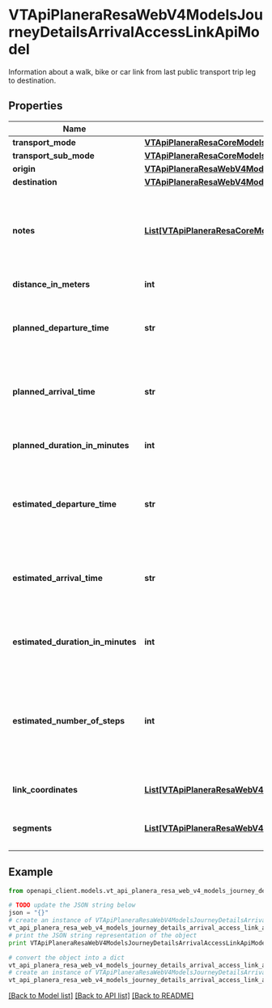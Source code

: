 # VTApiPlaneraResaWebV4ModelsJourneyDetailsArrivalAccessLinkApiModel

Information about a walk, bike or car link from last public transport trip leg to destination.

## Properties
Name | Type | Description | Notes
------------ | ------------- | ------------- | -------------
**transport_mode** | [**VTApiPlaneraResaCoreModelsTransportMode**](VTApiPlaneraResaCoreModelsTransportMode.md) |  | [optional] 
**transport_sub_mode** | [**VTApiPlaneraResaCoreModelsTransportSubMode**](VTApiPlaneraResaCoreModelsTransportSubMode.md) |  | [optional] 
**origin** | [**VTApiPlaneraResaWebV4ModelsJourneyDetailsCallApiModel**](VTApiPlaneraResaWebV4ModelsJourneyDetailsCallApiModel.md) |  | [optional] 
**destination** | [**VTApiPlaneraResaWebV4ModelsJourneyDetailsLinkEndpointApiModel**](VTApiPlaneraResaWebV4ModelsJourneyDetailsLinkEndpointApiModel.md) |  | [optional] 
**notes** | [**List[VTApiPlaneraResaCoreModelsNote]**](VTApiPlaneraResaCoreModelsNote.md) | An ordered list (most important first) of notes related to the access link. | [optional] 
**distance_in_meters** | **int** | Distance in meters. | [optional] 
**planned_departure_time** | **str** | The planned departure time in RFC 3339 format. | [optional] 
**planned_arrival_time** | **str** | The planned arrival time in RFC 3339 format. | [optional] 
**planned_duration_in_minutes** | **int** | The planned duration in minutes. | [optional] 
**estimated_departure_time** | **str** | The estimated departure time in RFC 3339 format, if available. | [optional] 
**estimated_arrival_time** | **str** | The estimated arrival time in RFC 3339 format, if available. | [optional] 
**estimated_duration_in_minutes** | **int** | The estimated duration in minutes, if available. | [optional] 
**estimated_number_of_steps** | **int** | Number of steps based on the distance and an estimated step length of 0.65 meters. | [optional] 
**link_coordinates** | [**List[VTApiPlaneraResaWebV4ModelsCoordinateApiModel]**](VTApiPlaneraResaWebV4ModelsCoordinateApiModel.md) | The coordinates for the link. | [optional] 
**segments** | [**List[VTApiPlaneraResaWebV4ModelsJourneyDetailsLinkSegmentApiModel]**](VTApiPlaneraResaWebV4ModelsJourneyDetailsLinkSegmentApiModel.md) | The segments that make up this link. | [optional] 

## Example

```python
from openapi_client.models.vt_api_planera_resa_web_v4_models_journey_details_arrival_access_link_api_model import VTApiPlaneraResaWebV4ModelsJourneyDetailsArrivalAccessLinkApiModel

# TODO update the JSON string below
json = "{}"
# create an instance of VTApiPlaneraResaWebV4ModelsJourneyDetailsArrivalAccessLinkApiModel from a JSON string
vt_api_planera_resa_web_v4_models_journey_details_arrival_access_link_api_model_instance = VTApiPlaneraResaWebV4ModelsJourneyDetailsArrivalAccessLinkApiModel.from_json(json)
# print the JSON string representation of the object
print VTApiPlaneraResaWebV4ModelsJourneyDetailsArrivalAccessLinkApiModel.to_json()

# convert the object into a dict
vt_api_planera_resa_web_v4_models_journey_details_arrival_access_link_api_model_dict = vt_api_planera_resa_web_v4_models_journey_details_arrival_access_link_api_model_instance.to_dict()
# create an instance of VTApiPlaneraResaWebV4ModelsJourneyDetailsArrivalAccessLinkApiModel from a dict
vt_api_planera_resa_web_v4_models_journey_details_arrival_access_link_api_model_form_dict = vt_api_planera_resa_web_v4_models_journey_details_arrival_access_link_api_model.from_dict(vt_api_planera_resa_web_v4_models_journey_details_arrival_access_link_api_model_dict)
```
[[Back to Model list]](../README.md#documentation-for-models) [[Back to API list]](../README.md#documentation-for-api-endpoints) [[Back to README]](../README.md)


